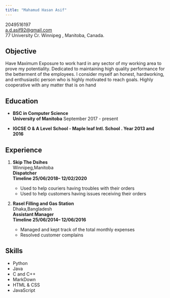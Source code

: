 ```yaml
---
title: "Mahamud Hasan Asif"
---
```

2049516197 <br/>
a.d.asif92@gmail.com <br/>
77 University Cr. Winnipeg , Manitoba, Canada.

## Objective
Have Maximum Exposure to work hard in any sector of my working area to prove my potentiality. Dedicated to maintaining high quality performance for the betterment of the employees. I consider myself an honest, hardworking, and enthusiastic person who is highly motivated to reach goals. Highly cooperative with any matter that is on hand

## Education
* **BSC in Computer Science**                                                 
  **University of Manitoba**  September  2017 - present  <br/>

* **IGCSE O & A Level**
  **School - Maple leaf Intl. School . Year 2013 and 2016**


## Experience
1. **Skip The Dsihes** <br/>
  Winnipeg,Manitoba <br/>
   **Dispatcher** <br/>
   **Timeline 25/06/2018–  12/02/2020**
   * Used to help couriers  having troubles with their orders
   * Used to help  customers having issues receiving  their orders

2. **Rasel Filling and Gas Station** <br/>
   Dhaka,Bangladesh<br/>
   **Assistant Manager** <br/>
   **Timeline 25/06/2014–  12/06/2016**
   * Managed and kept track of the total monthly expenses
   * Resolved customer complains



## Skills
 * Python
 * Java
 * C and C++
 * MarkDown
 * HTML & CSS
 * JavaScript


